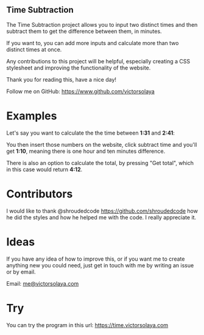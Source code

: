 ## Time Subtraction

The Time Subtraction project allows you to input two distinct times and then subtract them to get the difference between them, in minutes.

If you want to, you can add more inputs and calculate more than two distinct times at once. 

Any contributions to this project will be helpful, especially creating a CSS stylesheet and improving the functionality of the website.

Thank you for reading this, have a nice day!

Follow me on GitHub: https://www.github.com/victorsolaya


# Examples
Let's say you want to calculate the the time between <b>1:31</b> and <b>2:41</b>:

You then insert those numbers on the website, click subtract time and you'll get <b>1:10</b>, 
meaning there is one hour and ten minutes difference. 

There is also an option to calculate the total, by pressing "Get total", which in this case would return <b>4:12</b>.

# Contributors

I would like to thank @shroudedcode https://github.com/shroudedcode how he did the styles and how he helped me with the code. I really appreciate it.

# Ideas

If you have any idea of how to improve this, or if you want me to create anything new you could need, just get in touch with me by writing an issue or by email.

Email: me@victorsolaya.com

# Try

You can try the program in this url: https://time.victorsolaya.com
